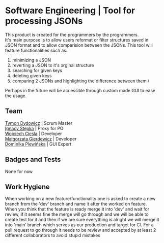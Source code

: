 # Software Engineering | Tool for processing JSONs
This product is created for the programmers by the programmers. \
It's main purpose is to allow users reformat or filter structures saved in JSON format and to allow comparision between the JSONs. This tool will feature functionalities such as:
1. minimizing a JSON
2. reverting a JSON to it's orginal structure
3. searching for given keys
4. deleting given keys
5. comparing 2 JSONs and highlighting the difference between them \

Perhaps in the future will be accessible through custom made GUI to ease the usage.

## Team
[Tymon Dydowicz](https://github.com/Tymon-Dydowicz) | Scrum Master \
[Ignacy Stępka](https://github.com/Iggyyy) | Proxy for PO \
[Wojciech Cieśla](https://github.com/GuterKomputer) | Developer \
[Małgorzata Gierdewicz](https://github.com/shrexlover) | Developer \
[Dominika Plewińska]() | GUI Expert 

## Badges and Tests
None for now

## Work Hygiene
When working on a new feature/functionality one is asked to create a new branch from the 'dev' branch and name it after the worked on feature. When you think that the feature is ready merge it into 'dev' and wait for review, if it seems fine the merge will go through and we will be able to create test for it and then if we are sure everything is alright we will merge it into 'main' branch which serves as our production and target for CI. For a pull request to go through it needs to be review and accepted by at least 2 different collaborators to avoid stupid mistakes
